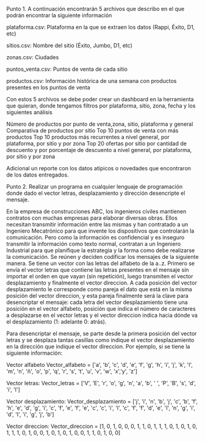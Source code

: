 Punto 1.
A continuación encontrarán 5 archivos que describo en el que podrán encontrar la siguiente información

plataforma.csv: Plataforma en la que se extraen los datos (Rappi, Éxito, D1, etc)

sitios.csv: Nombre del sitio (Éxito, Jumbo, D1, etc)

zonas.csv: Ciudades

puntos_venta.csv: Puntos de venta de cada sitio

productos.csv: Información histórica de una semana con productos presentes en los puntos de venta

Con estos 5 archivos se debe poder crear un dashboard en la herramienta que quieran, donde tengamos filtros por plataforma, sitio, zona, fecha y los siguientes análisis

Número de productos por punto de venta,zona, sitio, plataforma y general
Comparativa de productos por sitio
Top 10 puntos de venta con más productos
Top 10 productos más recurrentes a nivel general, por plataforma, por sitio y por zona
Top 20 ofertas por sitio por cantidad de descuento y por porcentaje de descuento a nivel general, por plataforma, por sitio y por zona

Adicional un reporte con los datos atípicos o novedades que encontraron de los datos entregados.

Punto 2. Realizar un programa en cualquier lenguaje de programación donde dado el vector letras, desplazamiento y dirección desencripte el mensaje.

En la empresa de construcciones ABC, los ingenieros civiles mantienen contratos con muchas empresas para elaborar diversas obras. Ellos necesitan transmitir información entre las mismas y han contratado a un Ingeniero Mecatrónico para que invente los dispositivos que controlarán la comunicación. Pero como la información es confidencial y es inseguro transmitir la información como texto normal, contratan a un Ingeniero Industrial para que planifique la estrategia y la forma como debe realizarse la comunicación. Se reúnen y deciden codificar los mensajes de la siguiente manera.
Se tiene un vector con las letras del alfabeto de la a..z. Primero se envía el vector letras que contiene las letras presentes en el mensaje sin importar el orden en que vayan (sin repetición), luego transmiten el vector desplazamiento y finalmente el vector direccion. A cada posición del vector desplazamiento le corresponde como pareja el dato que está en la misma posición del vector direccion, y esta pareja finalmente será la clave para desencriptar el mensaje: cada letra del vector desplazamiento tiene una posición en el vector alfabeto, posición que indica el número de caracteres a desplazarse en el vector letras y el vector direccion indica hacia dónde va el desplazamiento (1: adelante 0: atrás).
 
Para desencriptar el mensaje, se parte desde la primera posición del vector letras y se desplaza tantas casillas como indique el vector desplazamiento en la dirección que indique el vector direccion.
Por ejemplo, si se tiene la siguiente información:

Vector alfabeto
Vector_alfabeto = ['a', 'b', 'c', 'd', 'e', 'f', 'g', 'h', 'i', 'j', 'k', 'l', 'm', 'n', 'ñ', 'o', 'p', 'q', 'r', 's', 't', 'u', 'v', 'w', 'x','y', 'z']

Vector letras:
Vector_letras = ['V', 'E', 'r', 'o', 'g', 'n', 'a', 'b', ' ', 'P', 'B', 's', 'd', 'i', 'l']

Vector desplazamiento:
Vector_desplazamiento = ['j', 'i', 'n', 'b', 'j', 'c', 'b', 'f', 'h', 'e', 'd', 'g', 'i', 'c', 'f', 'e', 'f', 'e', 'c', 'c', 'i', 'l', 'c', 'f', 'f', 'd', 'e', 'l', 'n', 'g', 'i', 'd', 'l', 'i', 'g', 'j', 'b']

Vector direccion:
Vector_direccion = [1, 0, 1, 0, 0, 0, 1, 1, 0, 1, 1, 1, 0, 1, 0, 1, 0, 1, 1, 1, 0, 1, 0, 0, 1, 0, 1, 0, 1, 0, 0, 1, 1, 0, 1, 0, 0]

